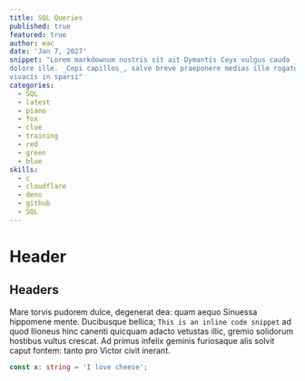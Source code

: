 ```yaml
---
title: SQL Queries
published: true
featured: true
author: eac
date: 'Jan 7, 2027'
snippet: "Lorem markdownum nostris sit ait Dymantis Ceyx vulgus cauda _Atlantiades_ mente
dolore ille. _Cepi capillos_, salve breve praeponere medias ille rogatque picta,
vivacis in sparsi"
categories:
  - SQL
  - latest
  - piano
  - fox
  - clue
  - training
  - red
  - green
  - blue
skills:
  - c
  - cloudflare
  - deno
  - github
  - SQL
---
```


# Header

## Headers

Mare torvis pudorem dulce, degenerat dea: quam aequo Sinuessa hippomene mente.
Ducibusque bellica; `This is an inline code snippet` ad quod Ilioneus hinc canenti quicquam adacto vetustas
illic, gremio solidorum hostibus vultus crescat. Ad primus infelix geminis
furiosaque alis solvit caput fontem: tanto pro Victor civit inerant.

```ts
const x: string = 'I love cheese';
```
